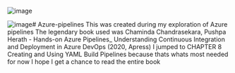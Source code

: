 ![image](https://github.com/Aminu7/Azure-pipelines/assets/54637910/41f5975a-a60e-475c-8e5f-7f7e607a98c0)

![image](https://github.com/Aminu7/Azure-pipelines/assets/54637910/4a3c6c86-0a67-4dc8-9996-34ce9a927206)# Azure-pipelines
This was created during my exploration of Azure pipelines
The legendary book used was Chaminda Chandrasekara, Pushpa Herath - Hands-on Azure Pipelines_ Understanding Continuous Integration and Deployment in Azure DevOps (2020, Apress)
I jumped to CHAPTER 8 Creating and Using YAML Build Pipelines because thats whats most needed for now
I hope I get a chance to read the entire book


